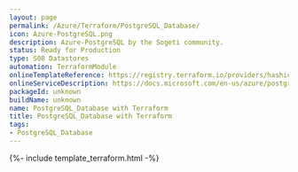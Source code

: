 ```yaml
---
layout: page
permalink: /Azure/Terraform/PostgreSQL_Database/
icon: Azure-PostgreSQL.png 
description: Azure-PostgreSQL by the Sogeti community.
status: Ready for Production
type: S08 Datastores
automation: TerraformModule
onlineTemplateReference: https://registry.terraform.io/providers/hashicorp/azurerm/latest/docs/resources/postgresql_database
onlineServiceDescription: https://docs.microsoft.com/en-us/azure/postgresql
packageId: unknown
buildName: unknown
name: PostgreSQL_Database with Terraform
title: PostgreSQL_Database with Terraform
tags:
- PostgreSQL_Database
---
```


{%- include template_terraform.html -%}